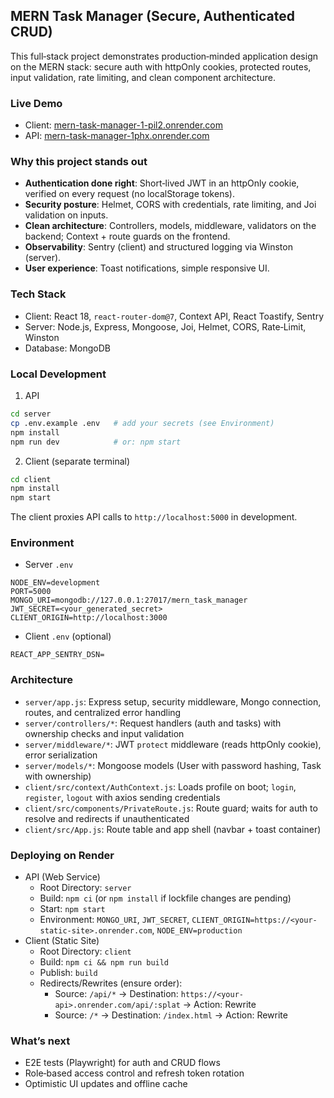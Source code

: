 ## MERN Task Manager (Secure, Authenticated CRUD)

This full‑stack project demonstrates production‑minded application design on the MERN stack: secure auth with httpOnly cookies, protected routes, input validation, rate limiting, and clean component architecture.

### Live Demo
- Client: [mern-task-manager-1-pil2.onrender.com](https://mern-task-manager-1-pil2.onrender.com)
- API: [mern-task-manager-1phx.onrender.com](https://mern-task-manager-1phx.onrender.com)

### Why this project stands out
- **Authentication done right**: Short‑lived JWT in an httpOnly cookie, verified on every request (no localStorage tokens).
- **Security posture**: Helmet, CORS with credentials, rate limiting, and Joi validation on inputs.
- **Clean architecture**: Controllers, models, middleware, validators on the backend; Context + route guards on the frontend.
- **Observability**: Sentry (client) and structured logging via Winston (server).
- **User experience**: Toast notifications, simple responsive UI.

### Tech Stack
- Client: React 18, `react-router-dom@7`, Context API, React Toastify, Sentry
- Server: Node.js, Express, Mongoose, Joi, Helmet, CORS, Rate‑Limit, Winston
- Database: MongoDB

### Local Development
1) API
```bash
cd server
cp .env.example .env   # add your secrets (see Environment)
npm install
npm run dev            # or: npm start
```

2) Client (separate terminal)
```bash
cd client
npm install
npm start
```

The client proxies API calls to `http://localhost:5000` in development.

### Environment
- Server `.env`
```
NODE_ENV=development
PORT=5000
MONGO_URI=mongodb://127.0.0.1:27017/mern_task_manager
JWT_SECRET=<your_generated_secret>
CLIENT_ORIGIN=http://localhost:3000
```
- Client `.env` (optional)
```
REACT_APP_SENTRY_DSN=
```

### Architecture
- `server/app.js`: Express setup, security middleware, Mongo connection, routes, and centralized error handling
- `server/controllers/*`: Request handlers (auth and tasks) with ownership checks and input validation
- `server/middleware/*`: JWT `protect` middleware (reads httpOnly cookie), error serialization
- `server/models/*`: Mongoose models (User with password hashing, Task with ownership)
- `client/src/context/AuthContext.js`: Loads profile on boot; `login`, `register`, `logout` with axios sending credentials
- `client/src/components/PrivateRoute.js`: Route guard; waits for auth to resolve and redirects if unauthenticated
- `client/src/App.js`: Route table and app shell (navbar + toast container)

### Deploying on Render
- API (Web Service)
  - Root Directory: `server`
  - Build: `npm ci` (or `npm install` if lockfile changes are pending)
  - Start: `npm start`
  - Environment: `MONGO_URI`, `JWT_SECRET`, `CLIENT_ORIGIN=https://<your-static-site>.onrender.com`, `NODE_ENV=production`
- Client (Static Site)
  - Root Directory: `client`
  - Build: `npm ci && npm run build`
  - Publish: `build`
  - Redirects/Rewrites (ensure order):
    - Source: `/api/*` → Destination: `https://<your-api>.onrender.com/api/:splat` → Action: Rewrite
    - Source: `/*` → Destination: `/index.html` → Action: Rewrite

### What’s next
- E2E tests (Playwright) for auth and CRUD flows
- Role‑based access control and refresh token rotation
- Optimistic UI updates and offline cache
